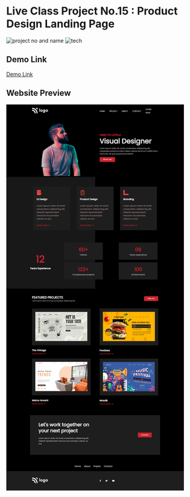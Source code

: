 # Live Class Project No.15 : Product Design Landing Page

![project no and name](https://img.shields.io/badge/Live%20Class%20Project%20No.15-Product%20Design%20landing%20Page-yellowgreen) ![tech](https://img.shields.io/badge/Technologies-HTML%2FCSS-yellow)

## Demo Link

[Demo Link](https://productlandingpage15thproject.netlify.app/)

## Website Preview

![preview](./images/screencapture-productlandingpage15thproject-netlify-app-2022-09-04-22_14_49.png)
